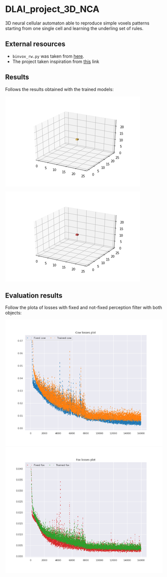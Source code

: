 # DLAI_project_3D_NCA
3D neural cellular automaton able to reproduce simple voxels patterns starting from one single cell and learning the underling set of rules.

## External resources
- <code>binvox_rw.py</code> was taken from [here]( https://github.com/dimatura/binvox-rw-py). 
- The project taken inspiration from [this](https://distill.pub/2020/growing-ca/) link

## Results
Follows the results obtained with the trained models:

![Cow model gif](./cow_model_fpf_n_100.gif)

![Fox model gif](./fox_model_fpf_n_100.gif)

## Evaluation results
Follow the plota of losses with fixed and not-fixed perception filter with both objects:

![Plot loss cow](./plot_loss_cow.png) ![Plot loss fox](./plot_loss_fox.png)
